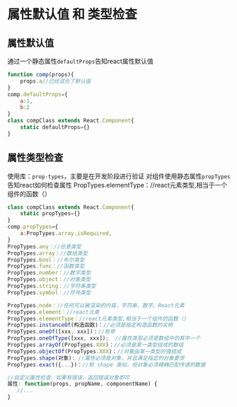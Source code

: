 # 属性默认值 和 类型检查

## 属性默认值

通过一个静态属性```defaultProps```告知react属性默认值
```jsx
function comp(props){
	props.a//已经混合了默认值
}
comp.defaultProps={
	a:1,
	b:2
}
class compClass extends React.Component{
	static defaultProps={}
}
```

## 属性类型检查

使用库：```prop-types```，主要是在开发阶段进行验证 
对组件使用静态属性```propTypes```告知react如何检查属性
PropTypes.elementType：//react元素类型,相当于一个组件的函数（）

```js
class compClass extends React.Component{
	static propTypes={}
}
comp.propTypes={
	a:PropTypes.array.isRequired,
}
PropTypes.any：//任意类型
PropTypes.array：//数组类型
PropTypes.bool：//布尔类型
PropTypes.func：//函数类型
PropTypes.number：//数字类型
PropTypes.object：//对象类型
PropTypes.string：//字符串类型
PropTypes.symbol：//符号类型

PropTypes.node：//任何可以被渲染的内容，字符串、数字、React元素
PropTypes.element：//react元素
PropTypes.elementType：//react元素类型,相当于一个组件的函数（）
PropTypes.instanceOf(构造函数)：//必须是指定构造函数的实例
PropTypes.oneOf([xxx, xxx])：//枚举
PropTypes.oneOfType([xxx, xxx]);  //属性类型必须是数组中的其中一个
PropTypes.arrayOf(PropTypes.XXX)：//必须是某一类型组成的数组
PropTypes.objectOf(PropTypes.XXX)：//对象由某一类型的值组成
PropTypes.shape(对象): //属性必须是对象，并且满足指定的对象要求
PropTypes.exact({...})：//和 shape 类似，但对象必须精确匹配传递的数据

//自定义属性检查，如果有错误，返回错误对象即可
属性: function(props, propName, componentName) {
   //...
}
```